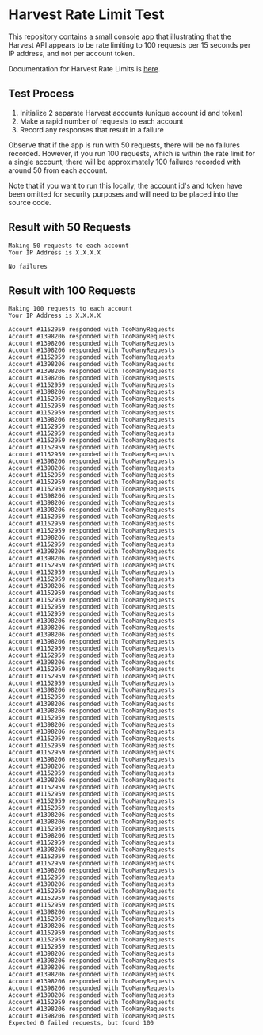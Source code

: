 # Harvest Rate Limit Test

This repository contains a small console app that illustrating that the Harvest API appears to be rate limiting to 100 requests per 15 seconds per IP address, and not per account token. 

Documentation for Harvest Rate Limits is [here](git@github.com:rightteaminc/harvest-rate-limit-test.git).

## Test Process

1. Initialize 2 separate Harvest accounts (unique account id and token)
2. Make a rapid number of requests to each account
3. Record any responses that result in a failure

Observe that if the app is run with 50 requests, there will be no failures recorded. However, if you run 100 requests, which is within the rate limit for a single account, there will be approximately 100 failures recorded with around 50 from each account.

Note that if you want to run this locally, the account id's and token have been omitted for security purposes and will need to be placed into the source code.

## Result with 50 Requests
```
Making 50 requests to each account
Your IP Address is X.X.X.X

No failures
```

## Result with 100 Requests
```
Making 100 requests to each account
Your IP Address is X.X.X.X

Account #1152959 responded with TooManyRequests
Account #1398206 responded with TooManyRequests
Account #1398206 responded with TooManyRequests
Account #1398206 responded with TooManyRequests
Account #1152959 responded with TooManyRequests
Account #1398206 responded with TooManyRequests
Account #1398206 responded with TooManyRequests
Account #1398206 responded with TooManyRequests
Account #1152959 responded with TooManyRequests
Account #1398206 responded with TooManyRequests
Account #1152959 responded with TooManyRequests
Account #1152959 responded with TooManyRequests
Account #1152959 responded with TooManyRequests
Account #1398206 responded with TooManyRequests
Account #1152959 responded with TooManyRequests
Account #1152959 responded with TooManyRequests
Account #1152959 responded with TooManyRequests
Account #1152959 responded with TooManyRequests
Account #1152959 responded with TooManyRequests
Account #1398206 responded with TooManyRequests
Account #1398206 responded with TooManyRequests
Account #1152959 responded with TooManyRequests
Account #1152959 responded with TooManyRequests
Account #1152959 responded with TooManyRequests
Account #1398206 responded with TooManyRequests
Account #1398206 responded with TooManyRequests
Account #1398206 responded with TooManyRequests
Account #1152959 responded with TooManyRequests
Account #1152959 responded with TooManyRequests
Account #1152959 responded with TooManyRequests
Account #1398206 responded with TooManyRequests
Account #1152959 responded with TooManyRequests
Account #1398206 responded with TooManyRequests
Account #1398206 responded with TooManyRequests
Account #1152959 responded with TooManyRequests
Account #1152959 responded with TooManyRequests
Account #1152959 responded with TooManyRequests
Account #1398206 responded with TooManyRequests
Account #1152959 responded with TooManyRequests
Account #1152959 responded with TooManyRequests
Account #1152959 responded with TooManyRequests
Account #1152959 responded with TooManyRequests
Account #1398206 responded with TooManyRequests
Account #1398206 responded with TooManyRequests
Account #1398206 responded with TooManyRequests
Account #1398206 responded with TooManyRequests
Account #1152959 responded with TooManyRequests
Account #1152959 responded with TooManyRequests
Account #1398206 responded with TooManyRequests
Account #1152959 responded with TooManyRequests
Account #1152959 responded with TooManyRequests
Account #1152959 responded with TooManyRequests
Account #1398206 responded with TooManyRequests
Account #1152959 responded with TooManyRequests
Account #1398206 responded with TooManyRequests
Account #1398206 responded with TooManyRequests
Account #1152959 responded with TooManyRequests
Account #1398206 responded with TooManyRequests
Account #1398206 responded with TooManyRequests
Account #1152959 responded with TooManyRequests
Account #1152959 responded with TooManyRequests
Account #1152959 responded with TooManyRequests
Account #1398206 responded with TooManyRequests
Account #1398206 responded with TooManyRequests
Account #1152959 responded with TooManyRequests
Account #1398206 responded with TooManyRequests
Account #1152959 responded with TooManyRequests
Account #1152959 responded with TooManyRequests
Account #1152959 responded with TooManyRequests
Account #1152959 responded with TooManyRequests
Account #1398206 responded with TooManyRequests
Account #1398206 responded with TooManyRequests
Account #1152959 responded with TooManyRequests
Account #1398206 responded with TooManyRequests
Account #1152959 responded with TooManyRequests
Account #1398206 responded with TooManyRequests
Account #1152959 responded with TooManyRequests
Account #1152959 responded with TooManyRequests
Account #1398206 responded with TooManyRequests
Account #1152959 responded with TooManyRequests
Account #1398206 responded with TooManyRequests
Account #1152959 responded with TooManyRequests
Account #1152959 responded with TooManyRequests
Account #1152959 responded with TooManyRequests
Account #1398206 responded with TooManyRequests
Account #1152959 responded with TooManyRequests
Account #1398206 responded with TooManyRequests
Account #1152959 responded with TooManyRequests
Account #1152959 responded with TooManyRequests
Account #1152959 responded with TooManyRequests
Account #1398206 responded with TooManyRequests
Account #1398206 responded with TooManyRequests
Account #1398206 responded with TooManyRequests
Account #1398206 responded with TooManyRequests
Account #1398206 responded with TooManyRequests
Account #1398206 responded with TooManyRequests
Account #1398206 responded with TooManyRequests
Account #1152959 responded with TooManyRequests
Account #1398206 responded with TooManyRequests
Account #1398206 responded with TooManyRequests
Expected 0 failed requests, but found 100
```
